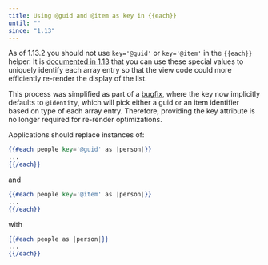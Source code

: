 ```yaml
---
title: Using @guid and @item as key in {{each}}
until: ""
since: "1.13"
---
```



As of 1.13.2 you should not use `key='@guid'` or `key='@item'` in the `{{each}}` helper. It is
[documented in 1.13](http://guides.emberjs.com/v1.13.0/templates/displaying-a-list-of-items/#toc_specifying-keys)
that you can use these special values to uniquely identify each array entry so that the view code could
more efficiently re-render the display of the list.

This process was simplified as part of a [bugfix](https://github.com/emberjs/ember.js/pull/11461),
where the key now implicitly defaults to `@identity`, which will pick either a guid or an item identifier based on type
of each array entry. Therefore, providing the key attribute is no longer required for re-render optimizations.

Applications should replace instances of:

```handlebars
{{#each people key='@guid' as |person|}}
...
{{/each}}
```

and

```handlebars
{{#each people key='@item' as |person|}}
...
{{/each}}
```

with

```handlebars
{{#each people as |person|}}
...
{{/each}}
```